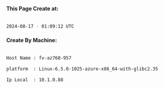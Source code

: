 
   
#### This Page Create at:

```bash

2024-08-17 - 01:09:12 UTC

```

#### Create By Machine:

```bash

Host Name : fv-az768-957

platform  : Linux-6.5.0-1025-azure-x86_64-with-glibc2.35

Ip Local  : 10.1.0.88

```


